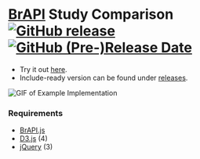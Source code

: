 # [BrAPI](https://github.com/plantbreeding/API) Study Comparison [![GitHub release](https://img.shields.io/github/release/solgenomics/brapi-study-comparison.svg)](https://github.com/solgenomics/BrAPI-Study-Comparison/releases) [![GitHub (Pre-)Release Date](https://img.shields.io/github/release-date-pre/solgenomics/brapi-study-comparison.svg)](https://github.com/solgenomics/BrAPI-Study-Comparison/releases)
- Try it out [here](https://solgenomics.github.io/BrAPI-Study-Comparison/example).
- Include-ready version can be found under [releases](https://github.com/solgenomics/BrAPI-Study-Comparison/releases). 

![GIF of Example Implementation](example.gif)

### Requirements
- [BrAPI.js](https://github.com/solgenomics/BrAPI.js)
- [D3.js](https://github.com/d3/d3) (4)
- [jQuery](https://github.com/jquery/jquery) (3)
